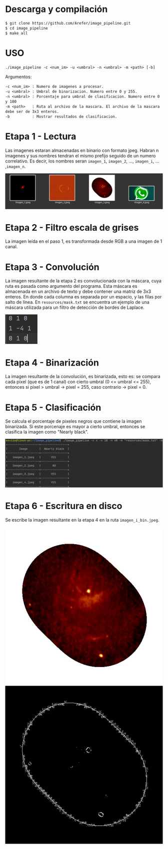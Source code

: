 # Descarga y compilación

    $ git clone https://github.com/Arefer/image_pipeline.git
    $ cd image_pipeline
    $ make all

# USO
`./image_pipeline -c <num_im> -u <umbral> -n <umbral> -m <path> [-b]`

Argumentos:

    -c <num_im> : Numero de imagenes a procesar.
    -u <umbral> : Umbral de binarizacion. Numero entre 0 y 255.
    -n <umbral> : Porcentaje para umbral de clasificacion. Numero entre 0 y 100
    -m <path>   : Ruta al archivo de la mascara. El archivo de la mascara debe ser de 3x3 enteros.
    -b          : Mostrar resultados de clasificacion.

# Etapa 1 - Lectura
Las imagenes estaran almacenadas en binario con formato jpeg.  Habran n imagenes y sus nombres tendran el mismo prefijo 
seguido de un numero correlativo.  Es decir,  los nombres seran `imagen_1`,  `imagen_2`, ..., `imagen_i`, ... ,`imagen_n`.

![Screenshot](resources/readme_resources/images.png)

# Etapa 2 - Filtro escala de grises
La imagen leída en el paso 1, es transformada desde RGB a una imagen de 1 canal.

# Etapa 3 - Convolución
La imagen resultante de la etapa 2 es convolucionada con la máscara, cuya ruta es pasada como argumento del programa.
Esta máscara es almacenada en un archivo de texto y debe contener una matriz de 3x3 enteros. En donde cada columna es 
separada por un espacio, y las filas por salto de línea. En `resources/mask.txt` se encuentra un ejemplo de una máscara
utilizada para un filtro de detección de bordes de Laplace.
 
![Screenshot](resources/readme_resources/laplace_mask.png)

# Etapa 4 - Binarización
La imagen resultante de la convolución, es binarizada, esto es: se compara cada pixel (que es de 1 canal) con cierto umbral
(0 <= umbral <= 255), entonces si pixel > umbral -> pixel = 255, caso contrario -> pixel = 0.

# Etapa 5 - Clasificación
Se calcula el porcentaje de pixeles negros que contiene la imagen binarizada. Si este porcenaje es mayor a cierto umbral,
entonces se clasifica la imagen como "Nearly black".

![Screenshot](resources/readme_resources/results.png)

# Etapa 6 - Escritura en disco
Se escribe la imagen resultante en la etapa 4 en la ruta `imagen_i_bin.jpeg`.

![Screenshot](resources/Images/imagen_3.jpeg) ![Screenshot](resources/Images/imagen_3_bin.jpeg)


